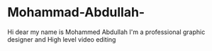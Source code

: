 # Mohammad-Abdullah-
Hi dear my name is Mohammed Abdullah I'm a professional graphic designer and High level video editing 
